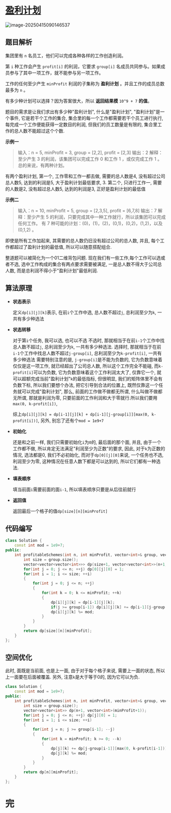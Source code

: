 # [盈利计划](https://leetcode.cn/problems/profitable-schemes/)

![image-20250415090146537](https://md-wind.oss-cn-nanjing.aliyuncs.com/md/20250415090146729.png)

## 题目解析

集团里有 `n` 名员工，他们可以完成各种各样的工作创造利润。

第 `i` 种工作会产生 `profit[i]` 的利润，它要求 `group[i]` 名成员共同参与。如果成员参与了其中一项工作，就不能参与另一项工作。

工作的任何至少产生 `minProfit` 利润的子集称为 **盈利计划** 。并且工作的成员总数最多为 `n` 。

有多少种计划可以选择？因为答案很大，所以 **返回结果模** `10^9 + 7` **的值**。

题目的需求是让我们求出有多少种"盈利计划", 什么是"盈利计划", "盈利计划"是一个事件, 它是若干个工作的集合, 集合里的每一个工作都需要若干个员工进行执行, 每完成一个工作便能获得一定数目的利润, 但我们的员工数量是有限的, 集合里工作的总人数不能超过这个个数.

**示例一**


>输入：n = 5, minProfit = 3, group = [2,2], profit = [2,3]
>输出：2
>解释：至少产生 3 的利润，该集团可以完成工作 0 和工作 1 ，或仅完成工作 1 。
>总的来说，有两种计划。

有两个盈利计划,
第一个, 工作零和工作一都去做, 需要的总人数是4, 没有超过公司总人数5, 达到的利润是5, 大于盈利计划最低要求, 3.
第二个, 只进行工作一, 需要的人数是2, 没有超过总人数5, 达到的利润是3, 正好是盈利计划的最低值

**示例二**


>输入：n = 10, minProfit = 5, group = [2,3,5], profit = [6,7,8]
>输出：7
>解释：至少产生 5 的利润，只要完成其中一种工作就行，所以该集团可以完成任何工作。
>有 7 种可能的计划：(0)，(1)，(2)，(0,1)，(0,2)，(1,2)，以及 (0,1,2) 。

即使是所有工作加起来, 其需要的总人数仍旧没有超过公司的总人数, 并且, 每个工作都超过了盈利计划的最低值, 所以可以随意搭配组合.

整道题可以被简化为一个01二维背包问题. 现在我们有一些工作,每个工作可以选或者不选, 选中工作构成的集合有两点要求需要被满足, 一是总人数不得大于公司总人数, 而是总利润不得小于"盈利计划"最低利润.

## 算法原理

- **状态表示**

  定义`dp[i][j][k]`表示, 在前`i`个工作中选, 总人数不超过`j`, 总利润至少为`k`, 一共有多少种选法

- **状态转移**

  对于第`i`个任务, 我可以选, 也可以不选
  不选时, 那就相当于在前`i-1`个工作中找总人数不超过`j`, 总利润至少为`k`, 一共有多少种选法.
  选择时, 那就相当于在前`i-1`个工作中找总人数不超过`j-group[i]`, 总利润至少为`k-profit[i]`, 一共有多少种选法
  需要特别注意的是, `j-group[i]`是不能为负数的, 它为负数意味着仅仅是这一项工作, 就已经超出了公司总人数, 所以这个工作完全不能碰,   而`k-profit[i]`可以为负数, 它为负数意味着这个工作利润太大了, 仅靠它一个, 就可以超额完成当前"盈利计划"`k`的最低指标, 但很明显, 我们的矩阵体里不会有负数下标, 所以我们要想个办法, 把它引导到合法的位置上, 既然仅靠这一个任务就可以完成"盈利计划", 那么, 前面的工作做不做都无所谓, 什么叫做不做都无所谓, 那就是利润为零, 只要前面的工作利润和大于零就行.所以我们要用`max(0, k-profit[i])`, 

  综上`dp[i][j][k] = dp[i-1][j][k] + dp[i-1][j-group[i]][max(0, k-profit[i])]`, 另外, 别忘了还有个`mod = 1e9+7`

- **初始化**

  还是和之前一样, 我们只需要初始化`i`为`0`的, 最后面的那个面, 并且, 由于一个工作都不做, 所以肯定无法满足"利润至少为正数"的要求, 因此, 对于`k`为正数的情况, 选法都是0, 我们不必初始化, 而对于`dp[0][j][0]`来说, 一个任务也不选, 利润至少为零, 这种情况在任意人数下都是可以达到的, 所以它们都有一种选法.

- **填表顺序**

  填当前面`i`需要前面的面`i-1`, 所以填表顺序只要是从后往前就行

- **返回值**

  返回最后一个格子的值`dp[size][n][minProfit]`

## 代码编写

```cpp
class Solution {
    const int mod = 1e9+7;
public:
    int profitableSchemes(int n, int minProfit, vector<int>& group, vector<int>& profit) {
        int size = group.size();
        vector<vector<vector<int>>> dp(size+1, vector<vector<int>>(n+1, vector<int>(minProfit+1)));
        for(int j = 0; j <= n; ++j) dp[0][j][0] = 1;
        for(int i = 1; i <= size; ++i)
        {
            for(int j = 0; j <= n; ++j)
            {
                for(int k = 0; k <= minProfit; ++k)
                {
                    dp[i][j][k] = dp[i-1][j][k];
                    if(j >= group[i-1]) dp[i][j][k] += dp[i-1][j-group[i-1]][max(0, k-profit[i-1])];
                    dp[i][j][k] %= mod;
                }
            }
        }
        return dp[size][n][minProfit];
    }
};
```

## 空间优化

此时, 面既是当前面, 也是上一面, 由于对于每个格子来说, 需要上一面的状态, 所以上一面要在后面被覆盖. 另外, 注意`k`是大于等于0的, 因为它可以为负.

```cpp
class Solution {
    const int mod = 1e9+7;
public:
    int profitableSchemes(int n, int minProfit, vector<int>& group, vector<int>& profit) {
        int size = group.size();
        vector<vector<int>> dp(n+1, vector<int>(minProfit+1));
        for(int j = 0; j <= n; ++j) dp[j][0] = 1;
        for(int i = 1; i <= size; ++i)
        {
            for(int j = n; j >= group[i-1]; --j)
            {
                for(int k = minProfit; k >= 0; --k)
                {
                    dp[j][k] += dp[j-group[i-1]][max(0, k-profit[i-1])];
                    dp[j][k] %= mod;
                }
            }       
        }
        return dp[n][minProfit];
    }
};
```

# 完
